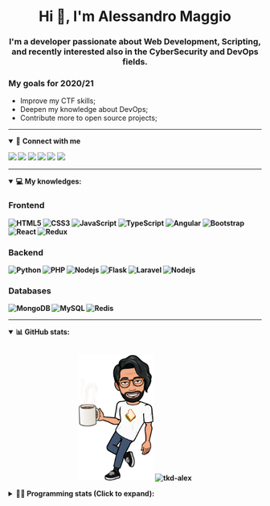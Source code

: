 <h1 align="center">Hi 👋, I'm Alessandro Maggio</h1>
<h3 align="center">I'm a developer passionate about Web Development, Scripting, and recently interested also in the CyberSecurity and DevOps fields.</h3>

### My goals for 2020/21
- Improve my CTF skills;
- Deepen my knowledge about DevOps;
- Contribute more to open source projects;

____

<details open>
<summary>🤝 <b>Connect with me<b></summary>

<p align = "center">

[<img src="https://img.shields.io/badge/twitter-1DA1F2.svg?&style=for-the-badge&logo=twitter&logoColor=white" />](https://twitter.com/TkdAxel)
[<img src ="https://img.shields.io/badge/portfolio-web-%23.svg?&style=for-the-badge&logo=&logoColor=white%22">](https://alessandromaggio.it/)
[<img src ="https://img.shields.io/badge/Telegram-1ca0f1.svg?&style=for-the-badge&logo=Telegram&logoColor=white%22&link=https://t.me/TkdAlex">](https://t.me/TkdAlex/)
[<img src="https://img.shields.io/badge/gmail-c14438.svg?&style=for-the-badge&logo=Gmail&logoColor=white&link=mailto:alex.tkd.alex@gmail.com"/>](mailto:alex.tkd.alex@gmail.com)
[<img src="https://img.shields.io/badge/linkedin-0077B5.svg?&style=for-the-badge&logo=linkedin&logoColor=white" />](https://www.linkedin.com/in/aalessandromaggio/)
[<img src = "https://img.shields.io/badge/instagram-E4405F.svg?&style=for-the-badge&logo=instagram&logoColor=white">](https://www.instagram.com/tkd_alex/)
<!--- [![Visits Badge](https://badges.pufler.dev/visits/tkd-alex/tkd-alex?style=for-the-badge&color=blue)](https://github.com/tkd-alex/tkd-alex) -->

</p>

</details>

---

<details open>
<summary>💻 <b>My knowledges</b>: </summary>

### Frontend
![HTML5](https://img.shields.io/badge/-HTML5-E34F26.svg?style=for-the-badge&logo=html5&logoColor=ffffff)
![CSS3](https://img.shields.io/badge/-CSS3-1572B6.svg?style=for-the-badge&logo=css3)
![JavaScript](https://img.shields.io/badge/-JavaScript-282C34?style=for-the-badge&logo=javascript)
![TypeScript](https://img.shields.io/badge/-TypeScript-007ACC?style=for-the-badge&logo=typescript)
![Angular](https://img.shields.io/badge/-Angular-DD0031?style=for-the-badge&logo=angular)
![Bootstrap](https://img.shields.io/badge/-Bootstrap-563D7C.svg?style=for-the-badge&logo=bootstrap)
![React](https://img.shields.io/badge/-React-282C34.svg?style=for-the-badge&logo=react&logoColor=ffffff)
![Redux](https://img.shields.io/badge/-Redux-764ABC.svg?style=for-the-badge&logo=redux)

### Backend
![Python](https://img.shields.io/badge/-Python-3776AB.svg?style=for-the-badge&logo=Python&logoColor=ffffff)
![PHP](https://img.shields.io/badge/-PHP-777BB4.svg?style=for-the-badge&logo=PHP&logoColor=ffffff)
![Nodejs](https://img.shields.io/badge/-Bash-4EAA25.svg?style=for-the-badge&logo=gnu-bash&logoColor=ffffff)
![Flask](https://img.shields.io/badge/-Flask-282C34.svg?style=for-the-badge&logo=flask)
![Laravel](https://img.shields.io/badge/-Laravel-FF2D20.svg?style=for-the-badge&logo=laravel&logoColor=ffffff)
![Nodejs](https://img.shields.io/badge/-Nodejs-339933.svg?style=for-the-badge&logo=Node.js&logoColor=ffffff)

### Databases
![MongoDB](https://img.shields.io/badge/-MongoDB-47A248?style=for-the-badge&logo=mongodb&logoColor=ffffff)
![MySQL](https://img.shields.io/badge/-MySQL-4479A1?style=for-the-badge&logo=mysql&logoColor=ffffff)
![Redis](https://img.shields.io/badge/-Redis-DC382D?style=for-the-badge&logo=Redis&logoColor=ffffff)

</details>

---

<details open>
 <summary>📊 <b>GitHub stats</b>: </summary>

<br>

<p align = "center">
    <img src="https://raw.githubusercontent.com/Tkd-Alex/tkd-alex/master/images/321517cd-ff68-41a7-b0d1-e765680568a7-8b6448d9-c944-4146-b633-adbdd25cb471-v1.png" height="250" />
    <img src="https://github-readme-stats.vercel.app/api?username=tkd-alex&show_icons=true&count_private=true&hide_border=true&line_height=25" alt="tkd-alex">
</p>

</design>

<details>
 <summary>👨‍💻 <b>Programming stats (Click to expand)</b>: </summary>
 
<!--START_SECTION:waka-->
**I'm an Early 🐤** 

```text
🌞 Morning    292 commits    █████░░░░░░░░░░░░░░░░░░░░   22.0% 
🌆 Daytime    541 commits    ██████████░░░░░░░░░░░░░░░   40.77% 
🌃 Evening    462 commits    ████████░░░░░░░░░░░░░░░░░   34.82% 
🌙 Night      32 commits     ░░░░░░░░░░░░░░░░░░░░░░░░░   2.41%

```
📅 **I'm Most Productive on Wednesday** 

```text
Monday       210 commits    ████░░░░░░░░░░░░░░░░░░░░░   15.83% 
Tuesday      216 commits    ████░░░░░░░░░░░░░░░░░░░░░   16.28% 
Wednesday    277 commits    █████░░░░░░░░░░░░░░░░░░░░   20.87% 
Thursday     212 commits    ████░░░░░░░░░░░░░░░░░░░░░   15.98% 
Friday       216 commits    ████░░░░░░░░░░░░░░░░░░░░░   16.28% 
Saturday     86 commits     █░░░░░░░░░░░░░░░░░░░░░░░░   6.48% 
Sunday       110 commits    ██░░░░░░░░░░░░░░░░░░░░░░░   8.29%

```


📊 **This Week I Spent My Time On** 

```text
⌚︎ Time Zone: Europe/Rome

💬 Programming Languages: 
Java                     11 hrs 5 mins       ██████████░░░░░░░░░░░░░░░   41.2% 
Python                   7 hrs 18 mins       ██████░░░░░░░░░░░░░░░░░░░   27.14% 
JavaScript               4 hrs 1 min         ███░░░░░░░░░░░░░░░░░░░░░░   14.97% 
Markdown                 1 hr 10 mins        █░░░░░░░░░░░░░░░░░░░░░░░░   4.35% 
YAML                     49 mins             ░░░░░░░░░░░░░░░░░░░░░░░░░   3.06%

🔥 Editors: 
VS Code                  17 hrs 57 mins      ████████████████░░░░░░░░░   66.67% 
Sublime Text             6 hrs 40 mins       ██████░░░░░░░░░░░░░░░░░░░   24.8% 
Android Studio           2 hrs 17 mins       ██░░░░░░░░░░░░░░░░░░░░░░░   8.53%

🐱‍💻 Projects: 
Giannetto-Mobile         8 hrs 47 mins       ████████░░░░░░░░░░░░░░░░░   32.67% 
Unknown Project          6 hrs 17 mins       █████░░░░░░░░░░░░░░░░░░░░   23.38% 
PandaScripts-Chrome-Exten3 hrs 48 mins       ███░░░░░░░░░░░░░░░░░░░░░░   14.14% 
Twitch-Channel-Points-Min3 hrs 25 mins       ███░░░░░░░░░░░░░░░░░░░░░░   12.74% 
Parental Control         2 hrs 17 mins       ██░░░░░░░░░░░░░░░░░░░░░░░   8.53%

💻 Operating System: 
Linux                    26 hrs 55 mins      █████████████████████████   100.0%

```

**I Mostly Code in Python** 

```text
Python                   29 repos            ██████████░░░░░░░░░░░░░░░   39.73% 
JavaScript               12 repos            ████░░░░░░░░░░░░░░░░░░░░░   16.44% 
CSS                      6 repos             ██░░░░░░░░░░░░░░░░░░░░░░░   8.22% 
PHP                      5 repos             █░░░░░░░░░░░░░░░░░░░░░░░░   6.85% 
HTML                     5 repos             █░░░░░░░░░░░░░░░░░░░░░░░░   6.85%

```



 Last Updated on 25/11/2021
<!--END_SECTION:waka-->

</details>
